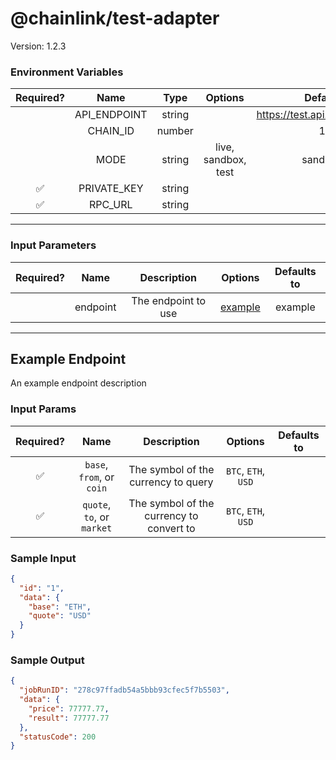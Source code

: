 # @chainlink/test-adapter

Version: 1.2.3

### Environment Variables

| Required? |     Name     |  Type  |       Options       |            Default             |
| :-------: | :----------: | :----: | :-----------------: | :----------------------------: |
|           | API_ENDPOINT | string |                     | https://test.api.endpoint.link |
|           |   CHAIN_ID   | number |                     |               1                |
|           |     MODE     | string | live, sandbox, test |            sandbox             |
|    ✅     | PRIVATE_KEY  | string |                     |                                |
|    ✅     |   RPC_URL    | string |                     |                                |

---

### Input Parameters

| Required? |   Name   |     Description     |           Options            | Defaults to |
| :-------: | :------: | :-----------------: | :--------------------------: | :---------: |
|           | endpoint | The endpoint to use | [example](#Example-Endpoint) |   example   |

---

## Example Endpoint

An example endpoint description

### Input Params

| Required? |            Name            |               Description                |       Options       | Defaults to |
| :-------: | :------------------------: | :--------------------------------------: | :-----------------: | :---------: |
|    ✅     | `base`, `from`, or `coin`  |   The symbol of the currency to query    | `BTC`, `ETH`, `USD` |             |
|    ✅     | `quote`, `to`, or `market` | The symbol of the currency to convert to | `BTC`, `ETH`, `USD` |             |

### Sample Input

```json
{
  "id": "1",
  "data": {
    "base": "ETH",
    "quote": "USD"
  }
}
```

### Sample Output

```json
{
  "jobRunID": "278c97ffadb54a5bbb93cfec5f7b5503",
  "data": {
    "price": 77777.77,
    "result": 77777.77
  },
  "statusCode": 200
}
```
